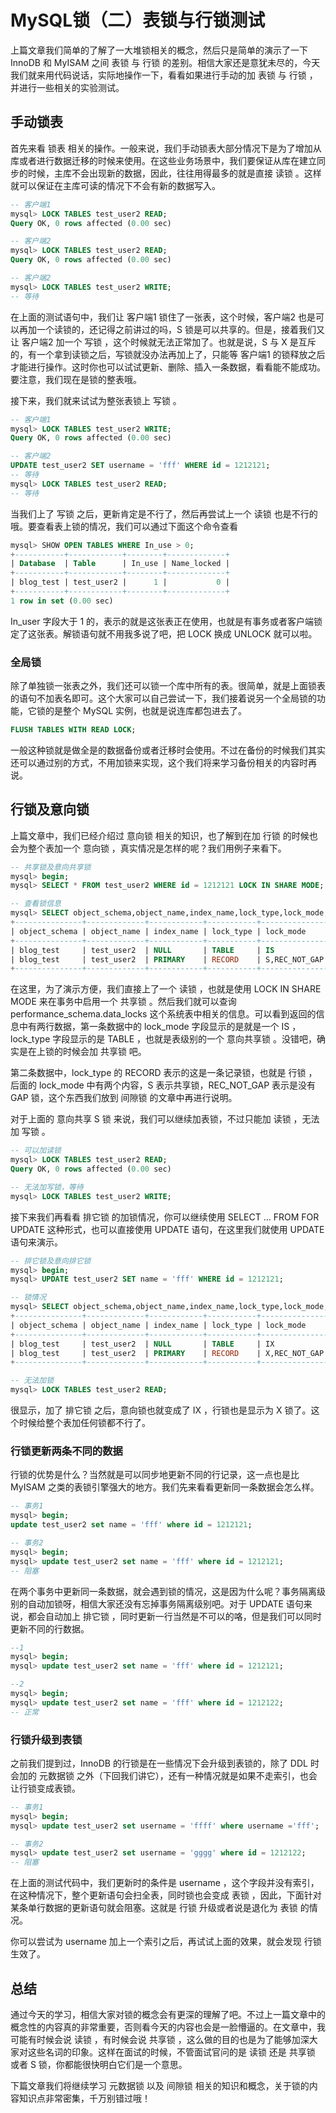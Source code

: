 # MySQL锁（二）表锁与行锁测试

上篇文章我们简单的了解了一大堆锁相关的概念，然后只是简单的演示了一下 InnoDB 和 MyISAM 之间 表锁 与 行锁 的差别。相信大家还是意犹未尽的，今天我们就来用代码说话，实际地操作一下，看看如果进行手动的加 表锁 与 行锁 ，并进行一些相关的实验测试。

## 手动锁表

首先来看 锁表 相关的操作。一般来说，我们手动锁表大部分情况下是为了增加从库或者进行数据迁移的时候来使用。在这些业务场景中，我们要保证从库在建立同步的时候，主库不会出现新的数据，因此，往往用得最多的就是直接 读锁 。这样就可以保证在主库可读的情况下不会有新的数据写入。

```sql
-- 客户端1
mysql> LOCK TABLES test_user2 READ;
Query OK, 0 rows affected (0.00 sec)

-- 客户端2
mysql> LOCK TABLES test_user2 READ;
Query OK, 0 rows affected (0.00 sec)

-- 客户端2
mysql> LOCK TABLES test_user2 WRITE;
-- 等待
```

在上面的测试语句中，我们让 客户端1 锁住了一张表，这个时候，客户端2 也是可以再加一个读锁的，还记得之前讲过的吗，S 锁是可以共享的。但是，接着我们又让 客户端2 加一个 写锁 ，这个时候就无法正常加了。也就是说，S 与 X 是互斥的，有一个拿到读锁之后，写锁就没办法再加上了，只能等 客户端1 的锁释放之后才能进行操作。这时你也可以试试更新、删除、插入一条数据，看看能不能成功。要注意，我们现在是锁的整表哦。

接下来，我们就来试试为整张表锁上 写锁 。

```sql
-- 客户端1 
mysql> LOCK TABLES test_user2 WRITE;
Query OK, 0 rows affected (0.00 sec)

-- 客户端2
UPDATE test_user2 SET username = 'fff' WHERE id = 1212121;
-- 等待
mysql> LOCK TABLES test_user2 READ;
-- 等待
```

当我们上了 写锁 之后，更新肯定是不行了，然后再尝试上一个 读锁 也是不行的哦。要查看表上锁的情况，我们可以通过下面这个命令查看

```sql
mysql> SHOW OPEN TABLES WHERE In_use > 0;
+-----------+------------+--------+-------------+
| Database  | Table      | In_use | Name_locked |
+-----------+------------+--------+-------------+
| blog_test | test_user2 |      1 |           0 |
+-----------+------------+--------+-------------+
1 row in set (0.00 sec)
```

In_user 字段大于 1 的，表示的就是这张表正在使用，也就是有事务或者客户端锁定了这张表。解锁语句就不用我多说了吧，把 LOCK 换成 UNLOCK 就可以啦。

### 全局锁

除了单独锁一张表之外，我们还可以锁一个库中所有的表。很简单，就是上面锁表的语句不加表名即可。这个大家可以自己尝试一下，我们接着说另一个全局锁的功能，它锁的是整个 MySQL 实例，也就是说连库都包进去了。

```sql
FLUSH TABLES WITH READ LOCK;
```

一般这种锁就是做全是的数据备份或者迁移时会使用。不过在备份的时候我们其实还可以通过别的方式，不用加锁来实现，这个我们将来学习备份相关的内容时再说。

## 行锁及意向锁

上篇文章中，我们已经介绍过 意向锁 相关的知识，也了解到在加 行锁 的时候也会为整个表加一个 意向锁 ，真实情况是怎样的呢？我们用例子来看下。

```sql
-- 共享锁及意向共享锁
mysql> begin;
mysql> SELECT * FROM test_user2 WHERE id = 1212121 LOCK IN SHARE MODE;

-- 查看锁信息
mysql> SELECT object_schema,object_name,index_name,lock_type,lock_mode,lock_data FROM performance_schema.data_locks;
+---------------+-------------+------------+-----------+---------------+-----------+
| object_schema | object_name | index_name | lock_type | lock_mode     | lock_data |
+---------------+-------------+------------+-----------+---------------+-----------+
| blog_test     | test_user2  | NULL       | TABLE     | IS            | NULL      |
| blog_test     | test_user2  | PRIMARY    | RECORD    | S,REC_NOT_GAP | 1212121   |
+---------------+-------------+------------+-----------+---------------+-----------+
```

在这里，为了演示方便，我们直接上了一个 读锁 ，也就是使用 LOCK IN SHARE MODE 来在事务中启用一个 共享锁 。然后我们就可以查询 performance_schema.data_locks 这个系统表中相关的信息。可以看到返回的信息中有两行数据，第一条数据中的 lock_mode 字段显示的是就是一个 IS ，lock_type 字段显示的是 TABLE ，也就是表级别的一个 意向共享锁 。没错吧，确实是在上锁的时候会加 共享锁 吧。

第二条数据中，lock_type 的 RECORD 表示的这是一条记录锁，也就是 行锁 ，后面的 lock_mode 中有两个内容，S 表示共享锁，REC_NOT_GAP 表示是没有 GAP 锁，这个东西我们放到 间隙锁 的文章中再进行说明。

对于上面的 意向共享 S 锁 来说，我们可以继续加表锁，不过只能加 读锁 ，无法加 写锁 。

```sql
-- 可以加读锁
mysql> LOCK TABLES test_user2 READ;
Query OK, 0 rows affected (0.00 sec)

-- 无法加写锁，等待
mysql> LOCK TABLES test_user2 WRITE;
```

接下来我们再看看 排它锁 的加锁情况，你可以继续使用 SELECT ... FROM FOR UPDATE 这种形式，也可以直接使用 UPDATE 语句，在这里我们就使用 UPDATE 语句来演示。

```sql
-- 排它锁及意向排它锁
mysql> begin;
mysql> UPDATE test_user2 SET name = 'fff' WHERE id = 1212121;

-- 锁情况
mysql> SELECT object_schema,object_name,index_name,lock_type,lock_mode,lock_data FROM performance_schema.data_locks;
+---------------+-------------+------------+-----------+---------------+-----------+
| object_schema | object_name | index_name | lock_type | lock_mode     | lock_data |
+---------------+-------------+------------+-----------+---------------+-----------+
| blog_test     | test_user2  | NULL       | TABLE     | IX            | NULL      |
| blog_test     | test_user2  | PRIMARY    | RECORD    | X,REC_NOT_GAP | 1212121   |
+---------------+-------------+------------+-----------+---------------+-----------+

-- 无法加锁
mysql> LOCK TABLES test_user2 READ;
```

很显示，加了 排它锁 之后，意向锁也就变成了 IX ，行锁也是显示为 X 锁了。这个时候给整个表加任何锁都不行了。

### 行锁更新两条不同的数据

行锁的优势是什么？当然就是可以同步地更新不同的行记录，这一点也是比 MyISAM 之类的表锁引擎强大的地方。我们先来看看更新同一条数据会怎么样。

```sql
-- 事务1
mysql> begin;
update test_user2 set name = 'fff' where id = 1212121;

-- 事务2
mysql> begin;
mysql> update test_user2 set name = 'fff' where id = 1212121;
-- 阻塞
```

在两个事务中更新同一条数据，就会遇到锁的情况，这是因为什么呢？事务隔离级别的自动加锁呀，相信大家还没有忘掉事务隔离级别吧。对于 UPDATE 语句来说，都会自动加上 排它锁 ，同时更新一行当然是不可以的咯，但是我们可以同时更新不同的行数据。

```sql
--1
mysql> begin;
mysql> update test_user2 set name = 'fff' where id = 1212121;

--2
mysql> begin;
mysql> update test_user2 set name = 'fff' where id = 1212122;
-- 正常
```

### 行锁升级到表锁

之前我们提到过，InnoDB 的行锁是在一些情况下会升级到表锁的，除了 DDL 时会加的 元数据锁 之外（下回我们讲它），还有一种情况就是如果不走索引，也会让行锁变成表锁。

```sql
-- 事务1
mysql> begin;
mysql> update test_user2 set username = 'ffff' where username ='fff';

-- 事务2
mysql> update test_user2 set username = 'gggg' where id = 1212122;
-- 阻塞
```

在上面的测试代码中，我们更新时的条件是 username ，这个字段并没有索引，在这种情况下，整个更新语句会扫全表，同时锁也会变成 表锁 ，因此，下面针对某条单行数据的更新语句就会阻塞。这就是 行锁 升级或者说是退化为 表锁 的情况。

你可以尝试为 username 加上一个索引之后，再试试上面的效果，就会发现 行锁 生效了。

## 总结

通过今天的学习，相信大家对锁的概念会有更深的理解了吧。不过上一篇文章中的概念性的内容真的非常重要，否则看今天的内容也会是一脸懵逼的。在文章中，我可能有时候会说 读锁 ，有时候会说 共享锁 ，这么做的目的也是为了能够加深大家对这些名词的印象。这样在面试的时候，不管面试官问的是 读锁 还是 共享锁 或者 S 锁，你都能很快明白它们是一个意思。

下篇文章我们将继续学习 元数据锁 以及 间隙锁 相关的知识和概念，关于锁的内容知识点非常密集，千万别错过哦！
